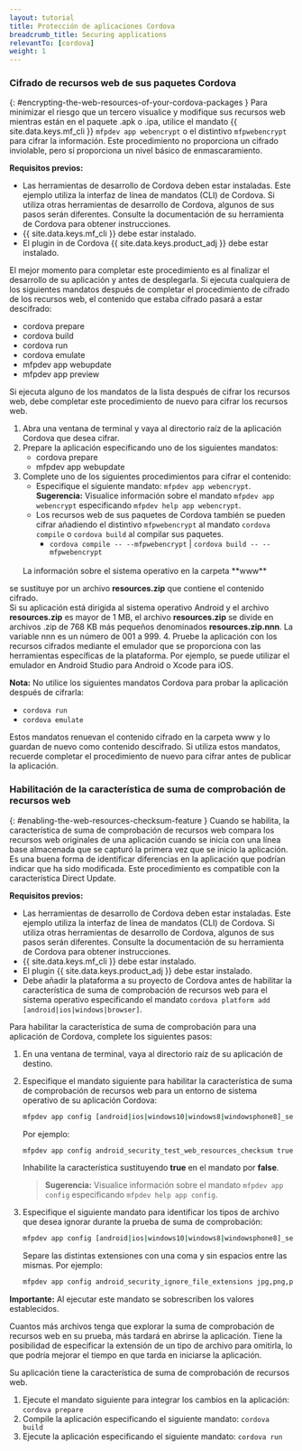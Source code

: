 ```yaml
---
layout: tutorial
title: Protección de aplicaciones Cordova
breadcrumb_title: Securing applications
relevantTo: [cordova]
weight: 1
---
```

<!-- NLS_CHARSET=UTF-8 -->
### Cifrado de recursos web de sus paquetes Cordova
{: #encrypting-the-web-resources-of-your-cordova-packages }
Para minimizar el riesgo que un tercero visualice y modifique sus recursos web mientras están en el paquete .apk o .ipa, utilice el mandato {{ site.data.keys.mf_cli }} `mfpdev app webencrypt` o el distintivo `mfpwebencrypt` para cifrar la información. Este procedimiento no proporciona un cifrado inviolable, pero sí proporciona un nivel básico de enmascaramiento.

**Requisitos previos:**

* Las herramientas de desarrollo de Cordova deben estar instaladas. Este ejemplo utiliza la interfaz de línea de mandatos (CLI) de Cordova. Si utiliza otras herramientas de desarrollo de Cordova, algunos de sus pasos serán diferentes. Consulte la documentación de su herramienta de Cordova para obtener instrucciones.
* {{ site.data.keys.mf_cli }} debe estar instalado.
* El plugin in de Cordova {{ site.data.keys.product_adj }} debe estar instalado.

El mejor momento para completar este procedimiento es al finalizar el desarrollo de su aplicación y antes de desplegarla. Si ejecuta cualquiera de los siguientes mandatos después de completar el procedimiento de cifrado de los recursos web, el contenido que estaba cifrado pasará a estar descifrado:

* cordova prepare
* cordova build
* cordova run
* cordova emulate
* mfpdev app webupdate
* mfpdev app preview

Si ejecuta alguno de los mandatos de la lista después de cifrar los recursos web, debe completar este procedimiento de nuevo para cifrar los recursos web.

1. Abra una ventana de terminal y vaya al directorio raíz de la aplicación Cordova que desea cifrar.
2. Prepare la aplicación especificando uno de los siguientes mandatos:
    - cordova prepare
    - mfpdev app webupdate
3. Complete uno de los siguientes procedimientos para cifrar el contenido:
    - Especifique el siguiente mandato: `mfpdev app webencrypt`. **Sugerencia:** Visualice información sobre el mandato `mfpdev app webencrypt` especificando `mfpdev help app webencrypt`.
    - Los recursos web de sus paquetes de Cordova también se pueden cifrar añadiendo el distintivo `mfpwebencrypt` al mandato `cordova compile` o `cordova build` al compilar sus paquetes.
        - `cordova compile -- --mfpwebencrypt` | `cordova build -- --mfpwebencrypt`
    <br/>
    La información sobre el sistema operativo en la carpeta **www**
se sustituye por un archivo **resources.zip** que contiene el contenido cifrado.  
    Si su aplicación está dirigida al sistema operativo Android y el archivo **resources.zip** es mayor de 1 MB, el archivo **resources.zip** se divide en archivos .zip de 768 KB más pequeños denominados **resources.zip.nnn**. La variable nnn es un número de 001 a 999.
4. Pruebe la aplicación con los recursos cifrados mediante el emulador que se proporciona con las herramientas específicas de la plataforma. Por ejemplo, se puede utilizar el emulador en Android Studio para Android o Xcode para iOS.

**Nota:** No utilice los siguientes mandatos Cordova para probar la aplicación después de cifrarla:

* `cordova run`
* `cordova emulate`

Estos mandatos renuevan el contenido cifrado en la carpeta www y lo guardan de nuevo como contenido descifrado. Si utiliza estos mandatos, recuerde completar el procedimiento de nuevo para cifrar antes de publicar la aplicación.

### Habilitación de la característica de suma de comprobación de recursos web
{: #enabling-the-web-resources-checksum-feature }
Cuando se habilita, la característica de suma de comprobación de recursos web compara los recursos web originales de una aplicación cuando se inicia con una línea base almacenada que se capturó la primera vez que se inicio la aplicación. Es una buena forma de identificar diferencias en la aplicación que podrían indicar que ha sido modificada. Este procedimiento es compatible con la característica Direct Update.

**Requisitos previos:**

* Las herramientas de desarrollo de Cordova deben estar instaladas. Este ejemplo utiliza la interfaz de línea de mandatos (CLI) de Cordova. Si utiliza otras herramientas de desarrollo de Cordova, algunos de sus pasos serán diferentes. Consulte la documentación de su herramienta de Cordova para obtener instrucciones.
* {{ site.data.keys.mf_cli }} debe estar instalado.
* El plugin {{ site.data.keys.product_adj }} debe estar instalado.
* Debe añadir la plataforma a su proyecto de Cordova antes de habilitar la característica de suma de comprobación de recursos web para el sistema operativo especificando el mandato `cordova platform add [android|ios|windows|browser]`.

Para habilitar la característica de suma de comprobación para una aplicación de Cordova, complete los siguientes pasos:

1. En una ventana de terminal, vaya al directorio raíz de su aplicación de destino.
2. Especifique el mandato siguiente para habilitar la característica de suma de comprobación de recursos web para un entorno de sistema operativo de su aplicación Cordova:

   ```bash
   mfpdev app config [android|ios|windows10|windows8|windowsphone8]_security_test_web_resources_checksum true
   ```

   Por ejemplo:  

   ```bash
   mfpdev app config android_security_test_web_resources_checksum true
   ```

   Inhabilite la característica sustituyendo **true** en el mandato por **false**.

   > **Sugerencia:** Visualice información sobre el mandato `mfpdev app config` especificando `mfpdev help app config`.

3. Especifique el siguiente mandato para identificar los tipos de archivo que desea ignorar durante la prueba de suma de comprobación:

   ```bash
   mfpdev app config [android|ios|windows10|windows8|windowsphone8]_security_ignore_file_extensions [ file_extension1,file_extension2 ]
   ```

   Separe las distintas extensiones con una coma y sin espacios entre las mismas. Por ejemplo:

   ```bash
   mfpdev app config android_security_ignore_file_extensions jpg,png,pdf
   ```

**Importante:** Al ejecutar este mandato se sobrescriben los valores establecidos.

Cuantos más archivos tenga que explorar la suma de comprobación de recursos web en su prueba, más tardará en abrirse la aplicación. Tiene la posibilidad de especificar la extensión de un tipo de archivo para omitirla, lo que podría mejorar el tiempo en que tarda en iniciarse la aplicación.

Su aplicación tiene la característica de suma de comprobación de recursos web.

1. Ejecute el mandato siguiente para integrar los cambios en la aplicación: `cordova prepare`
2. Compile la aplicación especificando el siguiente mandato: `cordova build`
3. Ejecute la aplicación especificando el siguiente mandato: `cordova run`
